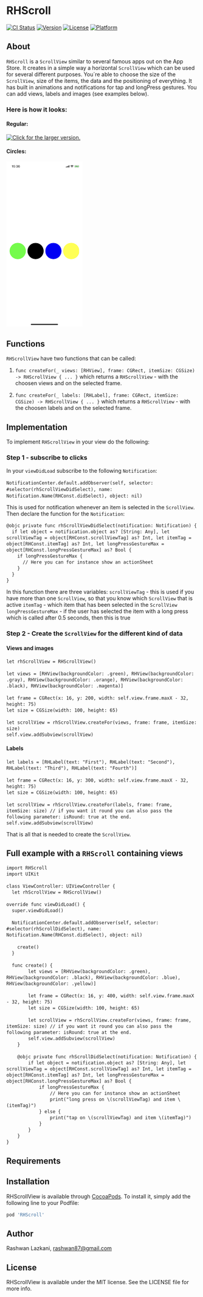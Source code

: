 # RHScroll

[![CI Status](https://img.shields.io/travis/rashwanlazkani/RHScroll.svg?style=flat)](https://travis-ci.org/rashwanlazkani/RHScroll)
[![Version](https://img.shields.io/cocoapods/v/RHScroll.svg?style=flat)](https://cocoapods.org/pods/RHScroll)
[![License](https://img.shields.io/cocoapods/l/RHScroll.svg?style=flat)](https://cocoapods.org/pods/RHScroll)
[![Platform](https://img.shields.io/cocoapods/p/RHScroll.svg?style=flat)](https://cocoapods.org/pods/RHScroll)

## About
`RHScroll`  is a `ScrollView` similar to several famous apps out on the App Store. It creates in a simple way a horizontal `ScrollView` which can be used for several different purposes. You´re able to choose the size of the `ScrollView`, size of the items, the data and the positioning of everything. It has built in animations and notifications for tap and longPress gestures. You can add views, labels and images (see examples below).

### Here is how it looks:
#### Regular:
<a href="https://drive.google.com/uc?export=view&id=1zU7CPx3CtjkFVLqFadC6U-Bu0RzYpbtm"><img src="https://drive.google.com/uc?export=view&id=1zU7CPx3CtjkFVLqFadC6U-Bu0RzYpbtm" style="width: 500px; max-width: 100%; height: auto" title="Click for the larger version." /></a>

#### Circles:
<img src="https://github.com/rashwanlazkani/RHScroll/blob/master/Screenshots/1.jpeg" alt="drawing" style="width:200px;"/>


## Functions
`RHScrollView` have two functions that can be called:

1. `func createFor(_ views: [RHView], frame: CGRect, itemSize: CGSize) -> RHScrollView { ... }` which returns a `RHScrollView` - with the choosen views and on the selected frame.

2. `func createFor(_ labels: [RHLabel], frame: CGRect, itemSize: CGSize) -> RHScrollView { ... }` which returns a `RHScrollView` - with the choosen labels and on the selected frame.

## Implementation
To implement `RHScrollView` in your view do the following:

### Step 1 - subscribe to clicks
In your `viewDidLoad` subscribe to the following `Notification`:

`NotificationCenter.default.addObserver(self, selector: #selector(rhScrollViewDidSelect), name: Notification.Name(RHConst.didSelect), object: nil)`

This is used for notification whenever an item is selected in the `ScrollView`. Then declare the function for the `Notification`:

```
@objc private func rhScrollViewDidSelect(notification: Notification) {
  if let object = notification.object as? [String: Any], let scrollViewTag = object[RHConst.scrollViewTag] as? Int, let itemTag = object[RHConst.itemTag] as? Int, let longPressGestureMax = object[RHConst.longPressGestureMax] as? Bool {
    if longPressGestureMax {
      // Here you can for instance show an actionSheet
    }   
  }
}
```

In this function there are three variables:
`scrollViewTag` - this is used if you have more than one `ScrollView`, so that you know which  `ScrollView` that is active
`itemTag` - which item that has been selected in the `ScrollView`
`longPressGestureMax` - if the user has selected the item with a long press which is called after 0.5 seconds, then this is true

### Step 2 - Create the `ScrollView` for the different kind of data

#### Views and images
```
let rhScrollView = RHScrollView()

let views = [RHView(backgroundColor: .green), RHView(backgroundColor: .gray), RHView(backgroundColor: .orange), RHView(backgroundColor: .black), RHView(backgroundColor: .magenta)]

let frame = CGRect(x: 16, y: 200, width: self.view.frame.maxX - 32, height: 75)
let size = CGSize(width: 100, height: 65)

let scrollView = rhScrollView.createFor(views, frame: frame, itemSize: size)
self.view.addSubview(scrollView)
```

#### Labels
```
let labels = [RHLabel(text: "First"), RHLabel(text: "Second"), RHLabel(text: "Third"), RHLabel(text: "Fourth")]

let frame = CGRect(x: 16, y: 300, width: self.view.frame.maxX - 32, height: 75)
let size = CGSize(width: 100, height: 65)

let scrollView = rhScrollView.createFor(labels, frame: frame, itemSize: size) // if you want it round you can also pass the following parameter: isRound: true at the end.
self.view.addSubview(scrollView)
```

That is all that is needed to create the `ScrollView`.

## Full example with a `RHScroll` containing views
```
import RHScroll
import UIKit

class ViewController: UIViewController {
  let rhScrollView = RHScrollView()

override func viewDidLoad() {
  super.viewDidLoad()

  NotificationCenter.default.addObserver(self, selector: #selector(rhScrollDidSelect), name: Notification.Name(RHConst.didSelect), object: nil)

    create()
  }

  func create() {
        let views = [RHView(backgroundColor: .green), RHView(backgroundColor: .black), RHView(backgroundColor: .blue), RHView(backgroundColor: .yellow)]
        
        let frame = CGRect(x: 16, y: 400, width: self.view.frame.maxX - 32, height: 75)
        let size = CGSize(width: 100, height: 65)
        
        let scrollView = rhScrollView.createFor(views, frame: frame, itemSize: size) // if you want it round you can also pass the following parameter: isRound: true at the end.
        self.view.addSubview(scrollView)
    }
    
    @objc private func rhScrollDidSelect(notification: Notification) {
        if let object = notification.object as? [String: Any], let scrollViewTag = object[RHConst.scrollViewTag] as? Int, let itemTag = object[RHConst.itemTag] as? Int, let longPressGestureMax = object[RHConst.longPressGestureMax] as? Bool {
            if longPressGestureMax {
                // Here you can for instance show an actionSheet
                print("long press on \(scrollViewTag) and item \(itemTag)")
            } else {
                print("tap on \(scrollViewTag) and item \(itemTag)")
            }
        }
    }
}
```

## Requirements

## Installation

RHScrollView is available through [CocoaPods](https://cocoapods.org). To install
it, simply add the following line to your Podfile:

```ruby
pod 'RHScroll'
```

## Author

Rashwan Lazkani, rashwan87@gmail.com

## License

RHScrollView is available under the MIT license. See the LICENSE file for more info.
